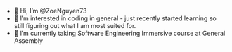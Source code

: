 - 👋 Hi, I’m @ZoeNguyen73
- 👀 I’m interested in coding in general - just recently started learning so still figuring out what I am most suited for.
- 🌱 I’m currently taking Software Engineering Immersive course at General Assembly

<!---
ZoeNguyen73/ZoeNguyen73 is a ✨ special ✨ repository because its `README.md` (this file) appears on your GitHub profile.
You can click the Preview link to take a look at your changes.
--->
